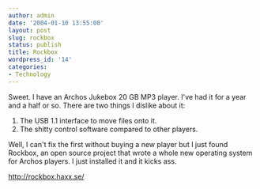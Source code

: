```yaml
---
author: admin
date: '2004-01-10 13:55:00'
layout: post
slug: rockbox
status: publish
title: Rockbox
wordpress_id: '14'
categories:
- Technology
---
```

Sweet. I have an Archos Jukebox 20 GB MP3 player. I've had it for a year and a half or so. There are two things I dislike about it:
<ol>
	<li>The USB 1.1 interface to move files onto it.</li>
	<li>The shitty control software compared to other players.</li>
</ol>
Well, I can't fix the first without buying a new player but I just found Rockbox, an open source project that wrote a whole new operating system for Archos players. I just installed it and it kicks ass.

<a href="http://rockbox.haxx.se/">http://rockbox.haxx.se/</a>
